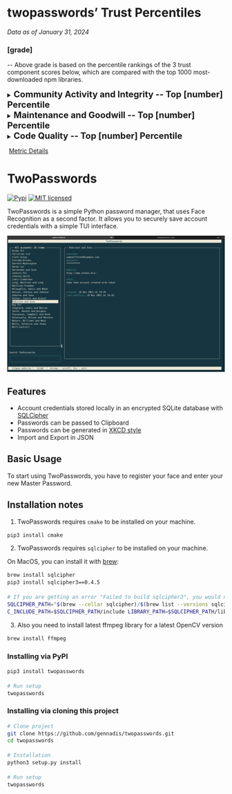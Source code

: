 # twopasswords’ Trust Percentiles

*Data as of January 31, 2024*

### [grade] 

-- Above grade is based on the percentile rankings of the 3 trust component scores below, which are compared with the top 1000 most-downloaded npm libraries.

<details>
<summary><span style="font-size: 20px;"><strong>Community Activity and Integrity -- Top [number] Percentile</strong></summary>
<div>
<strong>Top [number] Percentile</strong> [histogram]<br>
Activity and usage by this project’s consumers and contributors. More people using and contributing to this project increases these metrics.<br><br>
</div>
<div>
  <strong>Usage Popularity:</strong> [number] percentile
  <p>How much consumers use this project: stars, watches, forks, downstream dependents.</p>
</div>
<div>
  <strong>Code Contribution:</strong> [number] percentile
  <p>Activity to add to the codebase: commits and PRs.</p>
</div>
<div>
  <strong>Contributor Participation:</strong> [number] percentile
  <p>Activity in discussion and participation: number of contributors, comments made, quality of comments.</p>
</div>
<div>
  <strong>Contributor Growth:</strong> [number] percentile
  <p>How the project is scaling in size: change in contributors, PRs.</p>
</div>
</details>


<details>
<summary><span style="font-size: 20px;"><strong>Maintenance and Goodwill -- Top [number] Percentile</strong></summary>
<div>
<strong>Top [number] Percentile</strong> [histogram]<br>
Activity and involvement by this project’s maintainer(s) for the benefit of the project community. Maintainers could increase these metrics by extending documentation and being more responsive to community participation (especially issues and PRs).<br><br>
</div> 
<div>
  <strong>Issues Maintenance:</strong> [number] percentile
  <p>How efficiently issues are addressed: issues closed and comments on issues.</p>
</div>
<div>
  <strong>Community Documentation:</strong> [number] percentile
  <p>Support for the community to participate: issue and PR templates, code of conduct, governance, etc.</p>
</div>
<div>
  <strong>Code Maintenance:</strong> [number] percentile
  <p>How efficiently code changes are addressed: commits and PRs closed, commit standards.</p>
</div>
<div>
  <strong>Maintainer History:</strong> [number] percentile
  <p>Maintainer experience: maintainers' other projects</p>
</div>
</details>


<details>
<summary><span style="font-size: 20px;"><strong>Code Quality -- Top [number] Percentile</strong></summary>
<div>
<strong>Top [number] Percentile</strong> [histogram]<br>
Security and scalability of the project’s code. Contributors can increase these metrics by maintaining the dependencies and setting up automated testing and procedural reviews.<br><br>
</div>   
<div>
  <strong>Dependencies Health:</strong>  [number] percentile
  <p>Mitigation of dependency vulnerability risk: dependency versions, reported vulnerabilities.</p>
</div>
<div>
  <strong>Review Coverage:</strong>  [number] percentile
  <p>Scale of manual code reviews: contributors and reviewers per code portion, commit sizes.</p>
</div>
<div>
  <strong>Testing Quality:</strong>  [number] percentile
  <p>Scale of automated tests: workflow runs, check runs, code authors.</p>
</div>
<div>
  <strong>Project Maturity:</strong>  [number] percentile
  <p>Size and age of repo: lines of code, creation time, versions.</p>
</div>
</details>




​																				[Metric Details]()







# TwoPasswords

[![Pypi](https://img.shields.io/pypi/v/pyvault.svg)](https://pypi.org/project/twopasswords)
[![MIT licensed](https://img.shields.io/badge/license-MIT-green.svg)](https://raw.githubusercontent.com/gennadis/twopasswords/main/LICENSE)

TwoPasswords is a simple Python password manager, that uses Face Recognition as a second factor.
It allows you to securely save account credentials with a simple TUI interface.

![Screenshot](Screenshot.png)


## Features
- Account credentials stored locally in an encrypted SQLite database with [SQLCipher](https://www.zetetic.net/sqlcipher/)
- Passwords can be passed to Clipboard
- Passwords can be generated in [XKCD style](https://xkcd.com/936/)
- Import and Export in JSON


## Basic Usage
To start using TwoPasswords, you have to register your face and enter your new Master Password.

## Installation notes
1. TwoPasswords requires `cmake` to be installed on your machine.
```bash
pip3 install cmake
```

2. TwoPasswords requires `sqlcipher` to be installed on your machine.

On MacOS, you can install it with [brew](https://brew.sh/):
```bash
brew install sqlcipher
pip3 install sqlcipher3==0.4.5

# If you are getting an error "Failed to build sqlcipher3", you would need to fix the build flags:
SQLCIPHER_PATH="$(brew --cellar sqlcipher)/$(brew list --versions sqlcipher | tr ' ' '\n' | tail -1)"
C_INCLUDE_PATH=$SQLCIPHER_PATH/include LIBRARY_PATH=$SQLCIPHER_PATH/lib pip3 install sqlcipher3==0.4.5
```

3. Also you need to install latest ffmpeg library for a latest OpenCV version
```bash
brew install ffmpeg
```


### Installing via PyPI

```bash
pip3 install twopasswords

# Run setup
twopasswords
```

### Installing via cloning this project

```bash
# Clone project
git clone https://github.com/gennadis/twopasswords.git 
cd twopasswords

# Installation
python3 setup.py install

# Run setup
twopasswords
```
